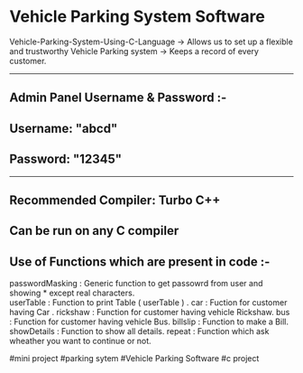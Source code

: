# Vehicle Parking System Software

Vehicle-Parking-System-Using-C-Language
-> Allows us to set up a flexible and trustworthy Vehicle Parking system
-> Keeps a record of every customer.

-----------------------------------------------------------
Admin Panel Username & Password :-
----------------------------------------------------------
Username: "abcd" 
-
Password: "12345"
-
----------------------------------------------------------

Recommended Compiler: Turbo C++
-
Can be run on any C compiler
-


Use of Functions which are present in code :-
-

passwordMasking  :  Generic function to get passowrd from user and showing * except real characters. <br>
userTable        :  Function to print Table ( userTable ) .
car              :  Fuction for customer having Car .
rickshaw         :  Function for customer having vehicle Rickshaw. 
bus              :  Function for customer having vehicle Bus.
billslip         :  Function to make a Bill.
showDetails      :  Function to show all details. 
repeat           :  Function which ask wheather you want to continue or not.



#mini project   #parking sytem   #Vehicle Parking Software   #c project
